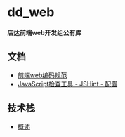 # dd_web
**店达前端web开发组公有库**

## 文档

- [前端web编码规范](./doc/specification.md)
- [JavaScript检查工具 - JSHint - 配置](./doc/.jshintrc)


## 技术栈
- [概述](./stack/readme.md)
